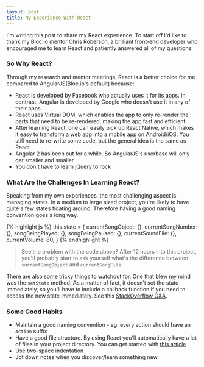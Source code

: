 ```yaml
---
layout: post
title: My Experience With React
---
```


I'm writing this post to share my React experience. To start off I'd like to thank my Bloc.io mentor Chris Roberson, a brilliant front-end developer who encouraged me to learn React and patiently answered all of my questions. 

### So Why React?

Through my research and mentor meetings, React is a better choice for me compared to AngularJS(Bloc.io's default) because: 

* React is developed by Facebook who actually uses it for its apps. In contrast, Angular is developed by Google who doesn't use it in any of their apps
* React uses Virtual DOM, which enables the app to only re-render the parts that need to be re-rendered, making the app fast and efficient
* After learning React, one can easily pick up React Native, which makes it easy to transform a web app into a mobile app on Android/iOS. You still need to re-write some code, but the general idea is the same as React
* Angular 2 has been out for a while. So AngularJS's userbase will only get smaller and smaller
* You don't have to learn jQuery to rock

### What Are the Challenges In Learning React?

Speaking from my own experiences, the most challenging aspect is managing states. In a medium to large sized project, you're likely to have quite a few states floating around. Therefore having a good naming convention goes a long way. 

{% highlight js %}
    this.state = {
        currentSongObject: {},
        currentSongNumber: {},
        songBeingPlayed: {},
        songBeingPaused: {},
        currentSoundFile: {},
        currentVolume: 80,
    }
{% endhighlight %}

> See the problem with the code above? After 12 hours into this project, you'll probably start to ask yourself what's the difference between `currentSongObject` and `currentSongFile`.

There are also some tricky things to watchout for. One that blew my mind was the `setState` method. As a matter of fact, it doesn't set the state immediately, so you'll have to include a callback function if you need to access the new state immediately. See this [StackOverflow Q&A](https://stackoverflow.com/questions/42038590/when-to-use-react-setstate-callback).

### Some Good Habits
* Maintain a good naming convention - eg. every action should have an `Action` suffix
* Have a good file structure. By using React you'll automatically have a lot of files in your project directory. You can get started with [this article](https://jaysoo.ca/2016/02/28/organizing-redux-application/)
* Use two-space indentation
* Jot down notes when you discover/learn something new